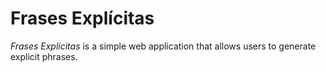 # Frases Explícitas

_Frases Explícitas_ is a simple web application that allows users to generate explicit phrases.
